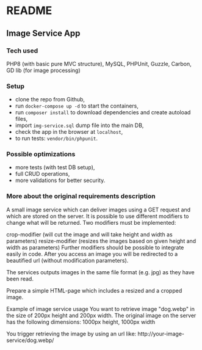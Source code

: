 # README #

## Image Service App

### Tech used ###
PHP8 (with basic pure MVC structure), MySQL, PHPUnit, Guzzle, Carbon, GD lib (for image processing)

### Setup ###

* clone the repo from Github,
* run `docker-compose up -d` to start the containers,
* run `composer install` to download dependencies and create autoload files,
* import `img-service.sql` dump file into the main DB,
* check the app in the browser at `localhost`,
* to run tests: `vendor/bin/phpunit`.

### Possible optimizations

* more tests (with test DB setup),
* full CRUD operations,
* more validations for better security.
  
### More about the original requirements description

A small image service which can deliver images using a GET request and which are stored on the server. It is possible to use different modifiers to change what will be returned. Two modifiers must be implemented:

crop-modifier (will cut the image and will take height and width as parameters)
resize-modifier (resizes the images based on given height and width as parameters)
Further modifiers should be possible to integrate easily in code. After you access an image you will be redirected to a beautified url (without modification parameters).

The services outputs images in the same file format (e.g. jpg) as they have been read.

Prepare a simple HTML-page which includes a resized and a cropped image.

Example of image service usage
You want to retrieve image "dog.webp" in the size of 200px height and 200px width. The original image on the server has the following dimensions: 1000px height, 1000px width

You trigger retrieving the image by using an url like: http://your-image-service/dog.webp/<some-modification-parameters>